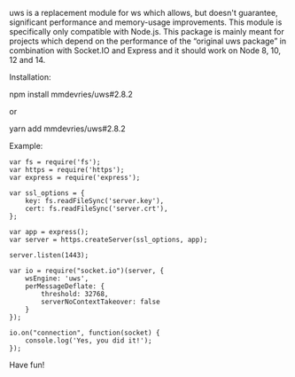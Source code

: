 uws is a replacement module for ws which allows, but doesn't guarantee, significant performance and memory-usage improvements. This module is specifically only compatible with Node.js.
This package is mainly meant for projects which depend on the performance of the “original uws package” in combination with Socket.IO and Express and it should work on Node 8, 10, 12 and 14.

Installation:

npm install mmdevries/uws#2.8.2

or

yarn add mmdevries/uws#2.8.2


Example:

    var fs = require('fs');
    var https = require('https');
    var express = require('express');

    var ssl_options = {
        key: fs.readFileSync('server.key'),
        cert: fs.readFileSync('server.crt'),
    };

    var app = express();
    var server = https.createServer(ssl_options, app);

    server.listen(1443);

    var io = require("socket.io")(server, {
        wsEngine: 'uws',
        perMessageDeflate: {
            threshold: 32768,
            serverNoContextTakeover: false
        }
    });

    io.on("connection", function(socket) {
        console.log('Yes, you did it!');
    });


Have fun!
